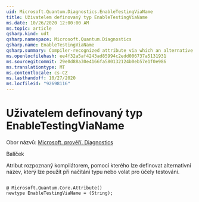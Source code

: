 ```yaml
---
uid: Microsoft.Quantum.Diagnostics.EnableTestingViaName
title: Uživatelem definovaný typ EnableTestingViaName
ms.date: 10/26/2020 12:00:00 AM
ms.topic: article
qsharp.kind: udt
qsharp.namespace: Microsoft.Quantum.Diagnostics
qsharp.name: EnableTestingViaName
qsharp.summary: Compiler-recognized attribute via which an alternative name can be defined that may be used when loading a type or callable for testing purposes.
ms.openlocfilehash: ee4f32a5af4243ad85994c2edd006737a5131931
ms.sourcegitcommit: 29e0d88a30e4166fa580132124b0eb57e1f0e986
ms.translationtype: MT
ms.contentlocale: cs-CZ
ms.lasthandoff: 10/27/2020
ms.locfileid: "92698116"
---
```

# <a name="enabletestingvianame-user-defined-type"></a>Uživatelem definovaný typ EnableTestingViaName

Obor názvů: [Microsoft. prověří. Diagnostics](xref:Microsoft.Quantum.Diagnostics)

Balíček [](https://nuget.org/packages/)


Atribut rozpoznaný kompilátorem, pomocí kterého lze definovat alternativní název, který lze použít při načítání typu nebo volat pro účely testování.

```qsharp

@ Microsoft.Quantum.Core.Attribute()
newtype EnableTestingViaName = (String);
```

